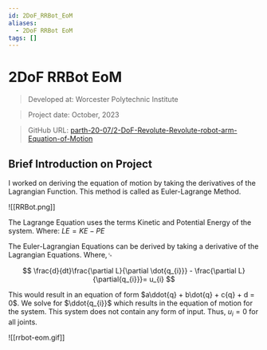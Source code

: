 ```yaml
---
id: 2DoF_RRBot_EoM
aliases:
  - 2DoF RRBot EoM
tags: []
---
```



# 2DoF RRBot EoM

> Developed at: Worcester Polytechnic Institute

> Project date: October, 2023

> GitHub URL: [parth-20-07/2-DoF-Revolute-Revolute-robot-arm-Equation-of-Motion](https://github.com/parth-20-07/2-DoF-Revolute-Revolute-robot-arm-Equation-of-Motion)

## Brief Introduction on Project

I worked on deriving the equation of motion by taking the derivatives of the Lagrangian Function. This method is called as Euler-Lagrange Method.

![[RRBot.png]]

The Lagrange Equation uses the terms Kinetic and Potential Energy of the system. Where: $LE = KE - PE$

The Euler-Lagrangian Equations can be derived by taking a derivative of the Lagrangian Equations. Where,␍

$$
\frac{d}{dt}\frac{\partial L}{\partial \dot{q_{i}}} - \frac{\partial L}{\partial{q_{i}}}= u_{i}
$$

This would result in an equation of form $a\ddot{q} + b\dot{q} + c{q} + d = 0$. We solve for $\ddot{q_{i}}$ which results in the equation of motion for the system. This system does not contain any form of input. Thus, $u_{i} = 0$ for all joints.


![[rrbot-eom.gif]]
